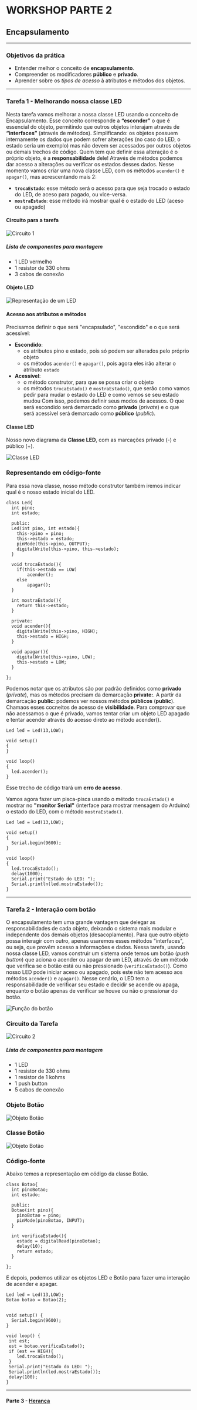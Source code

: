 # WORKSHOP PARTE 2
## Encapsulamento

---
### Objetivos da prática

- Entender melhor o conceito de __encapsulamento__.
- Compreender os modificadores __público__ e __privado__.
- Aprender sobre os _tipos de acesso_ à atributos e métodos dos objetos.

---
### Tarefa 1 - Melhorando nossa classe LED

Nesta tarefa vamos melhorar a nossa classe LED usando o conceito de Encapsulamento. Esse conceito corresponde a __“esconder”__ o que é essencial do objeto, permitindo que outros objetos interajam através de __“interfaces”__ (através de métodos). Simplificando: os objetos possuem internamente os dados que podem sofrer alterações (no caso do LED, o estado seria um exemplo) mas não devem ser acessados por outros objetos ou demais trechos de código. Quem tem que definir essa alteração é o próprio objeto, é a __responsabilidade__ dele!
Através de métodos podemos dar acesso a alterações ou verificar os estados desses dados. Nesse momento vamos criar uma nova classe LED, com os métodos `acender()` e `apagar()`, mas acrescentando mais 2:
- __`trocaEstado`__: esse método será o acesso para que seja trocado o estado do LED, de aceso para pagado, ou vice-versa.
- __`mostraEstado`__: esse método irá mostrar qual é o estado do LED (aceso ou apagado)


#### Circuito para a tarefa
![Circuito 1](Imagens/parte2_1.png)


##### Lista de componentes para montagem
- 1 LED vermelho
- 1 resistor de 330 ohms
- 3 cabos de conexão

#### Objeto LED

![Representação de um LED](Imagens/parte2_2.png)

#### Acesso aos atributos e métodos

Precisamos definir o que será "encapsulado", "escondido" e o que será acessível:
- __Escondido__:
	- os atributos pino e estado, pois só podem ser alterados pelo próprio objeto
	- os métodos `acender()` e `apagar()`, pois agora eles irão alterar o atributo `estado`
- __Acessível__:
	- o método construtor, para que se possa criar o objeto
	- os métodos `trocaEstado()` e `mostraEstado()`, que serão como vamos pedir para mudar o estado do LED e como vemos se seu estado mudou
Com isso, podemos definir seus modos de acessos. O que será escondido será demarcado como __privado__ (_private_) e o que será acessível será demarcado como __público__ (_public_).

#### Classe LED
Nosso novo diagrama da __Classe LED__, com as marcações privado (-) e público (+).

![Classe LED](Imagens/parte2_3.png)


### Representando em código-fonte

Para essa nova classe, nosso método construtor também iremos indicar qual é o nosso estado inicial do LED.

```
class Led{
  int pino;
  int estado;
  
  public:
  Led(int pino, int estado){
    this->pino = pino;
    this->estado = estado;
    pinMode(this->pino, OUTPUT);
    digitalWrite(this->pino, this->estado);
  }
  
  void trocaEstado(){
    if(this->estado == LOW)
      	acender();
    else
        apagar();
  }
  
  int mostraEstado(){
    return this->estado;
  }
  
  private:
  void acender(){
    digitalWrite(this->pino, HIGH);
    this->estado = HIGH;
  }
  
  void apagar(){
    digitalWrite(this->pino, LOW);
    this->estado = LOW;
  }
  
};
```

Podemos notar que os atributos são por padrão definidos como __privado__ (_private_), mas os métodos precisam da demarcação __private:__. A partir da demarcação __public:__ podemos ver nossos métodos __públicos__ (__public__). Chamaos esses cocneitos de acesso de __visibilidade__.
Para comprovar que não acessamos o que é privado, vamos tentar criar um objeto LED apagado e tentar acender através do acesso direto ao método acender().

```
Led led = Led(13,LOW);

void setup()
{
}

void loop()
{
  led.acender();
}
```

Esse trecho de código trará um __erro de acesso__.

Vamos agora fazer um pisca-pisca usando o método `trocaEstado()` e mostrar no __"monitor Serial"__ (interface para mostrar mensagem do Arduino) o estado do LED, com o método `mostraEstado()`. 

```
Led led = Led(13,LOW);

void setup()
{
  Serial.begin(9600);
}

void loop()
{
  led.trocaEstado();
  delay(1000);
  Serial.print("Estado do LED: ");
  Serial.println(led.mostraEstado());
}
```

___


### Tarefa 2 - Interação com botão

O encapsulamento tem uma grande vantagem que delegar as responsabilidades de cada objeto, deixando o sistema mais modular e independente dos demais objetos (desacoplamento). Para que outro objeto possa interagir com outro, apenas usaremos esses métodos "interfaces", ou seja, que provêm acesso a informações e dados.
Nessa tarefa, usando nossa classe LED, vamos construir um sistema onde temos um botão (_push button_) que aciona o acender ou apagar de um LED, através de um método que verifica se o botão está ou não pressionado (`verificaEstado()`). Como nosso LED pode iniciar aceso ou apagado, pois este não tem acesso aos métodos `acender()` e `apagar()`. Nesse cenário, o LED tem a responsabilidade de verificar seu estado e decidir se acende ou apaga, enquanto o botão apenas de verificar se houve ou não o pressionar do botão.

![Função do botão](Imagens/parte2_4.png)

### Circuito da Tarefa
![Circuito 2](Imagens/parte2_5.png)


##### Lista de componentes para montagem
- 1 LED 
- 1 resistor de 330 ohms
- 1 resistor de 1 kohms
- 1 push button
- 5 cabos de conexão

### Objeto Botão
![Objeto Botão](Imagens/parte2_6.png)

### Classe Botão
![Objeto Botão](Imagens/parte2_7.png)


### Código-fonte
Abaixo temos a representação em código da classe Botão.

```
class Botao{
  int pinoBotao;
  int estado;
  
  public:
  Botao(int pino){
  	pinoBotao = pino;
    pinMode(pinoBotao, INPUT);
  } 
  
  int verificaEstado(){
    estado = digitalRead(pinoBotao);
    delay(10);
    return estado;
  }
  
};
```


E depois, podemos utilizar os objetos LED e Botão para fazer uma interação de acender e apagar.

```
Led led = Led(13,LOW);
Botao botao = Botao(2);


void setup() {
  Serial.begin(9600);
}

void loop() {
 int est;
 est = botao.verificaEstado();
 if (est == HIGH){
    led.trocaEstado();
 }
 Serial.print("Estado do LED: ");
 Serial.println(led.mostraEstado());
 delay(100);
}
```
---
#### Parte 3 - [Herança](/workshop_parte3.md)
